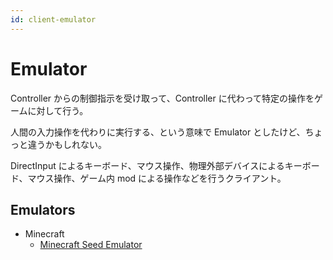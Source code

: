 ```yaml
---
id: client-emulator
---
```


# Emulator

Controller からの制御指示を受け取って、Controller に代わって特定の操作をゲームに対して行う。

人間の入力操作を代わりに実行する、という意味で Emulator としたけど、ちょっと違うかもしれない。

DirectInput によるキーボード、マウス操作、物理外部デバイスによるキーボード、マウス操作、ゲーム内 mod による操作などを行うクライアント。

## Emulators

-   Minecraft
    -   [Minecraft Seed Emulator](./minecraft/seed.md)

